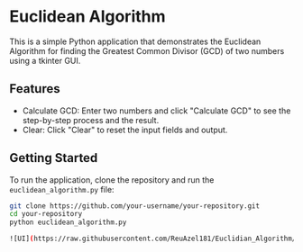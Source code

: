 # Euclidean Algorithm

This is a simple Python application that demonstrates the Euclidean Algorithm for finding the Greatest Common Divisor (GCD) of two numbers using a tkinter GUI.

## Features

- Calculate GCD: Enter two numbers and click "Calculate GCD" to see the step-by-step process and the result.
- Clear: Click "Clear" to reset the input fields and output.

## Getting Started

To run the application, clone the repository and run the `euclidean_algorithm.py` file:

```bash
git clone https://github.com/your-username/your-repository.git
cd your-repository
python euclidean_algorithm.py

![UI](https://raw.githubusercontent.com/ReuAzel181/Euclidian_Algorithm/main/img/ui.png)

